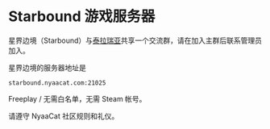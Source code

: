 # Starbound 游戏服务器

星界边境（Starbound）与[泰拉瑞亚](gameserver/terraria.md)共享一个交流群，请在加入主群后联系管理员加入。

星界边境的服务器地址是

```
starbound.nyaacat.com:21025
```

Freeplay / 无需白名单，无需 Steam 帐号。

请遵守 NyaaCat 社区规则和礼仪。
